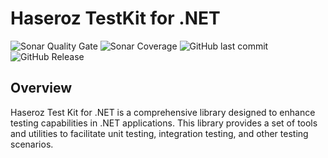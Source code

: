# Haseroz TestKit for .NET

![Sonar Quality Gate](https://img.shields.io/sonar/quality_gate/gabrielrabreu_Haseroz.TestKit.DotNet?server=https%3A%2F%2Fsonarcloud.io&style=for-the-badge)
![Sonar Coverage](https://img.shields.io/sonar/coverage/gabrielrabreu_Haseroz.TestKit.DotNet?server=https%3A%2F%2Fsonarcloud.io&style=for-the-badge)
![GitHub last commit](https://img.shields.io/github/last-commit/gabrielrabreu/Haseroz.TestKit.DotNet?style=for-the-badge)
![GitHub Release](https://img.shields.io/github/v/release/gabrielrabreu/Haseroz.TestKit.DotNet?style=for-the-badge)

## Overview

Haseroz Test Kit for .NET is a comprehensive library designed to enhance testing capabilities in .NET applications. This library provides a set of tools and utilities to facilitate unit testing, integration testing, and other testing scenarios.
